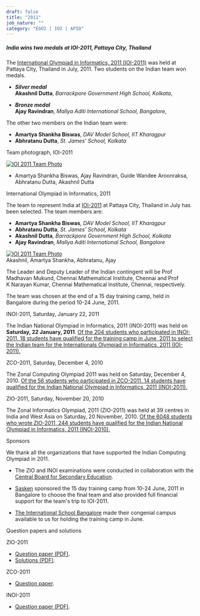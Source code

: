 ```yaml
---
draft: false
title: "2011"
job_nature: ""
category: "EGOI | IOI | APIO"
---
```




##### India wins two medals at IOI-2011, Pattaya City, Thailand

The [International Olympiad in Informatics, 2011 (IOI-2011)](href="http://www.ioi2011.or.th/") was held at Pattaya City, Thailand in July, 2011. Two students on the Indian team won medals.

*   **_Silver medal_**  
    **Akashnil Dutta**, _Barrackpore Government High School, Kolkata_,  
      
    
*   **_Bronze medal_**  
    **Ajay Ravindran**, _Mallya Aditi International School, Bangalore_,  
    

The other two members on the Indian team were:

*   **Amartya Shankha Biswas**, _DAV Model School, IIT Kharagpur_
*   **Abhratanu Dutta**, _St. James' School, Kolkata_

Team photograph, IOI-2011

[![IOI 2011 Team Photo](https://www.iarcs.org.in/inoi/2011/ioi2011/IOI2011_team_Pattaya_small.jpg)](https://www.iarcs.org.in/inoi/2011/ioi2011/IOI2011_team_Pattaya_big.jpg)

*   Amartya Shankha Biswas, Ajay Ravindran, Guide Wandee Aroonraksa, Abhratanu Dutta, Akashnil Dutta

International Olympiad in Informatics, 2011

The team to represent India at [IOI-2011](http://www.ioi2011.or.th/) at Pattaya City, Thailand in July has been selected. The team members are:

*   **Amartya Shankha Biswas**, _DAV Model School, IIT Kharagpur_
*   **Abhratanu Dutta**, _St. James' School, Kolkata_
*   **Akashnil Dutta**, _Barrackpore Government High School, Kolkata_
*   **Ajay Ravindran**, _Mallya Aditi International School, Bangalore_

[![IOI 2011 Team Photo](https://www.iarcs.org.in//inoi/2011/ioi2011/ioi2011_team_ioitc-small.jpg)](https://www.iarcs.org.in//inoi/2011/ioi2011/ioi2011_team_ioitc-big.jpg)  
Akashnil, Amartya Shankha, Abhratanu, Ajay

The Leader and Deputy Leader of the Indian contingent will be Prof Madhavan Mukund, Chennai Mathematical Institute, Chennai and Prof K Narayan Kumar, Chennai Mathematical Institute, Chennai, respectively.

The team was chosen at the end of a 15 day training camp, held in Bangalore during the period 10-24 June, 2011.

INOI-2011, Saturday, January 22, 2011

The Indian National Olympiad in Informatics, 2011 (INOI-2011) was held on **Saturday, 22 January, 2011**. [Of the 204 students who participated in INOI-2011, 18 students have qualified for the training camp in June, 2011 to select the Indian team for the Internationals Olympiad in Informatics, 2011 (IOI-2011).](/olympiad_results/inoi2011/results_inoi2011)

ZCO-2011, Saturday, December 4, 2010

The Zonal Computing Olympiad 2011 was held on Saturday, December 4, 2010. [Of the 56 students who participated in ZCO-2011, 14 students have qualified for the Indian National Olympiad in Informatics, 2011 (INOI-2011).](/olympiad_results/zco2011/results_zco2011)

ZIO-2011, Saturday, November 20, 2010

The Zonal Informatics Olympiad, 2011 (ZIO-2011) was held at 39 centres in India and West Asia on Saturday, 20 November, 2010. [Of the 6048 students who wrote ZIO-2011, 244 students have qualified for the Indian National Olympiad in Informatics, 2011 (INOI-2010).](/olympiad_results/zio2011/results_zio2011)

Sponsors

We thank all the organizations that have supported the Indian Computing Olympiad in 2011.

*   The ZIO and INOI examinations were conducted in collaboration with the [Central Board for Secondary Education](http://www.cbse.nic.in).  
      
    
*   [Sasken](http://www.sasken.com) sponsored the 15 day training camp from 10-24 June, 2011 in Bangalore to choose the final team and also provided full financial support for the team's trip to IOI-2011.  
      
    
*   [The International School Bangalore](http://www.tisb.org) made their congenial campus available to us for holding the training camp in June.

Question papers and solutions

ZIO-2011

*   [Question paper (PDF)](../zio2011/zio2011-qpaper.pdf).
*   [Solutions (PDF)](../zio2011/zio2011-solutions.pdf).

ZCO-2011

*   [Question paper](/olympiad_results/zco2011/zco2011-qpaper).

INOI-2011

*   [Question paper (PDF)](../inoi2011/inoi2011-qpaper.pdf).